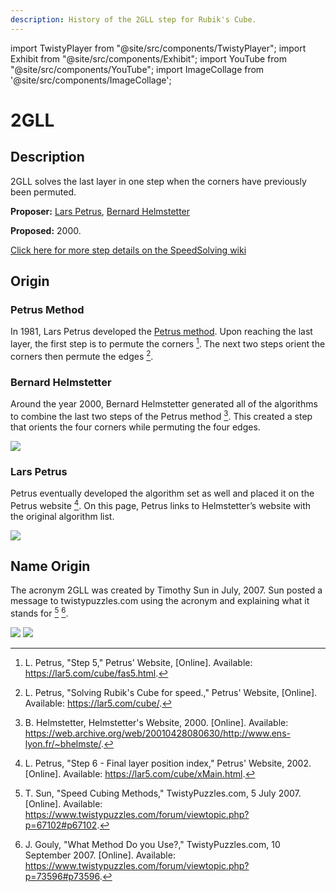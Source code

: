 ```yaml
---
description: History of the 2GLL step for Rubik's Cube.
---
```


import TwistyPlayer from "@site/src/components/TwistyPlayer";
import Exhibit from "@site/src/components/Exhibit";
import YouTube from "@site/src/components/YouTube";
import ImageCollage from '@site/src/components/ImageCollage';

# 2GLL

<TwistyPlayer
  alg="x2 R U2 R' U' R U' R'"
 controlPanel="none"
/>

## Description

2GLL solves the last layer in one step when the corners have previously been permuted.

**Proposer:** [Lars Petrus](CubingContributors/MethodDevelopers.md#petrus-lars), [Bernard Helmstetter](CubingContributors/MethodDevelopers.md#helmstetter-bernard)

**Proposed:** 2000.

[Click here for more step details on the SpeedSolving wiki](https://www.speedsolving.com/wiki/index.php?title=2GLL)

## Origin

### Petrus Method

In 1981, Lars Petrus developed the [Petrus method](3x3/Methods/Petrus.md). Upon reaching the last layer, the first step is to permute the corners [^petrus-2000]. The next two steps orient the corners then permute the edges [^petrus-nd].

### Bernard Helmstetter

Around the year 2000, Bernard Helmstetter generated all of the algorithms to combine the last two steps of the Petrus method [^helmstetter-2000]. This created a step that orients the four corners while permuting the four edges.

![](img/2GLL/Helmstetter.png)

### Lars Petrus

Petrus eventually developed the algorithm set as well and placed it on the Petrus website [^petrus-2002]. On this page, Petrus links to Helmstetter’s website with the original algorithm list.

![](img/2GLL/Petrus.png)

## Name Origin

The acronym 2GLL was created by Timothy Sun in July, 2007. Sun posted a message to twistypuzzles.com using the acronym and explaining what it stands for [^sun-2007] [^gouly-2007].

![](img/2GLL/Name1.png)
![](img/2GLL/Name2.png)

[^petrus-2000]: L. Petrus, "Step 5," Petrus' Website, [Online]. Available: https://lar5.com/cube/fas5.html.
[^petrus-nd]: L. Petrus, "Solving Rubik's Cube for speed.," Petrus' Website, [Online]. Available: https://lar5.com/cube/.
[^helmstetter-2000]: B. Helmstetter, Helmstetter's Website, 2000. [Online]. Available: https://web.archive.org/web/20010428080630/http://www.ens-lyon.fr/~bhelmste/.
[^petrus-2002]: L. Petrus, "Step 6 - Final layer position index," Petrus' Website, 2002. [Online]. Available: https://lar5.com/cube/xMain.html.
[^sun-2007]: T. Sun, "Speed Cubing Methods," TwistyPuzzles.com, 5 July 2007. [Online]. Available: https://www.twistypuzzles.com/forum/viewtopic.php?p=67102#p67102.
[^gouly-2007]: J. Gouly, "What Method Do you Use?," TwistyPuzzles.com, 10 September 2007. [Online]. Available: https://www.twistypuzzles.com/forum/viewtopic.php?p=73596#p73596.